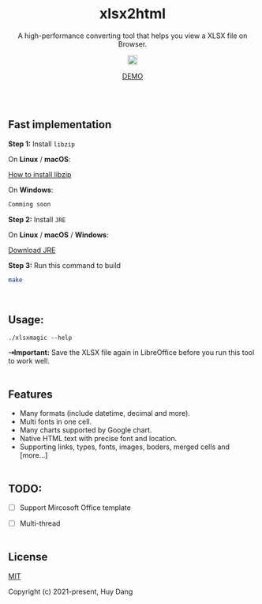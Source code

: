 <!-- <p align="center"><a href="https://github.com/nastyox/Rando.js#nastyox"><img src="" alt="" height="60"/></a></p> -->
<h1 align="center">xlsx2html</h1>
<p align="center"> A high-performance converting tool that helps you view a XLSX file on Browser.</p>
<p align="center">
	<a href="https://opensource.org/licenses/MIT"><img src="https://img.shields.io/github/license/huydangg/xlsxmagic?style=flat-square" height="20"/></a>
   
</p>
<p align="center"><a href="https://huydangg.github.io/">DEMO</a></p><br/><br/>

<!-- <p align="center"><a href="https://github.com/nastyox/Rando.js#nastyox"><img src="http://randojs.com/images/2.0.0-20fps.gif" width="100%"/></a><a href="#nastyox"><img src="http://randojs.com/images/dropShadow.png" width="100%"/></a></p><br/> -->

## Fast implementation  
**Step 1:** Install `libzip`

On **Linux** / **macOS**:

[How to install libzip](https://github.com/nih-at/libzip/blob/master/INSTALL.md)

On **Windows**:

```sh
Comming soon
```
**Step 2:** Install `JRE`

On **Linux** / **macOS** / **Windows**:

[Download JRE](https://www.java.com/en/download/manual.jsp)

**Step 3:** Run this command to build

 ```sh
make
```
<br/>



## Usage:

```
./xlsxmagic --help
```
**&#8674;Important:** Save the XLSX file again in LibreOffice before you run this tool to work well.<br/><br/>

## Features

* Many formats (include datetime, decimal and more).
* Multi fonts in one cell.
* Many charts supported by Google chart.
* Native HTML text with precise font and location.
* Supporting links, types, fonts, images, boders, merged cells and [more...]<br/><br/>


## TODO:

- [ ] Support Mircosoft Office template
- [ ] Multi-thread<br/><br/>


## License

[MIT](https://opensource.org/licenses/MIT)

Copyright (c) 2021-present, Huy Dang
